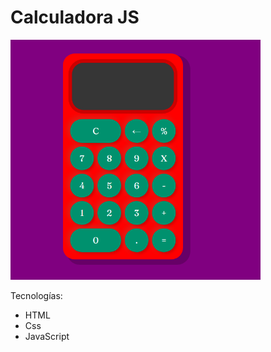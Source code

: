 # Calculadora JS

<img src="img/calc.png" alt="drawing" width="400"/>


Tecnologías:
- HTML
- Css
- JavaScript
